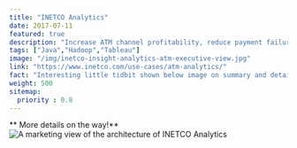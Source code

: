 ```yaml
---
title: "INETCO Analytics"
date: 2017-07-11
featured: true
description: "Increase ATM channel profitability, reduce payment failures, and grow your business by harnessing rich transaction data with INETCO Insight for Payment Analytics."
tags: ["Java","Hadoop","Tableau"]
image: "/img/inetco-insight-analytics-atm-executive-view.jpg"
link: "https://www.inetco.com/use-cases/atm-analytics/"
fact: "Interesting little tidbit shown below image on summary and detail page"
weight: 500
sitemap:
  priority : 0.8
---
```

** More details on the way!**
![A marketing view of the architecture of INETCO Analytics](/img/INETCO_Analytics_Architecture_Overview.png)